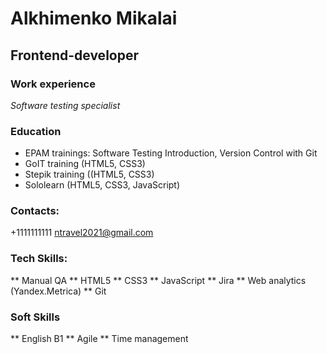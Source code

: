 # Alkhimenko Mikalai

## Frontend-developer

### Work experience
*Software testing specialist*


### Education
* EPAM trainings: Software Testing Introduction, Version Control with Git
* GoIT training (HTML5, CSS3)
* Stepik training ((HTML5, CSS3)
* Sololearn (HTML5, CSS3, JavaScript)

### Contacts:
+1111111111
ntravel2021@gmail.com

### Tech Skills:
** Manual QA
** HTML5
** CSS3
** JavaScript
** Jira
** Web analytics (Yandex.Metrica)
** Git

### Soft Skills
** English B1
** Agile
** Time management

